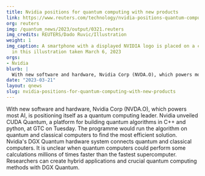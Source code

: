 ```yaml
---
title: Nvidia positions for quantum computing with new products
link: https://www.reuters.com/technology/nvidia-positions-quantum-computing-with-new-products-2023-03-21/
org: reuters
img: /quantum_news/2023/output/0321.reuters
img_credits: REUTERS/Dado Ruvic/Illustration
weight: 1
img_caption: A smartphone with a displayed NVIDIA logo is placed on a computer motherboard
  in this illustration taken March 6, 2023
orgs:
- Nvidia
blurb: |
  With new software and hardware, Nvidia Corp (NVDA.O), which powers most AI, is positioning itself as a quantum computing leader. Nvidia unveiled CUDA Quantum, a platform for building quantum algorithms in C++ and python, at GTC on Tuesday. The programme would run the algorithm on quantum and classical computers to find the most efficient solution. Nvidia's DGX Quantum hardware system connects quantum and classical computers. It is unclear when quantum computers could perform some calculations millions of times faster than the fastest supercomputer. Researchers can create hybrid applications and crucial quantum computing methods with DGX Quantum.
date: "2023-03-21"
layout: qnews
slug: nvidia-positions-for-quantum-computing-with-new-products
---
```


With new software and hardware, Nvidia Corp (NVDA.O), which powers most AI, is positioning itself as a quantum computing leader. Nvidia unveiled CUDA Quantum, a platform for building quantum algorithms in C++ and python, at GTC on Tuesday. The programme would run the algorithm on quantum and classical computers to find the most efficient solution. Nvidia's DGX Quantum hardware system connects quantum and classical computers. It is unclear when quantum computers could perform some calculations millions of times faster than the fastest supercomputer. Researchers can create hybrid applications and crucial quantum computing methods with DGX Quantum.
